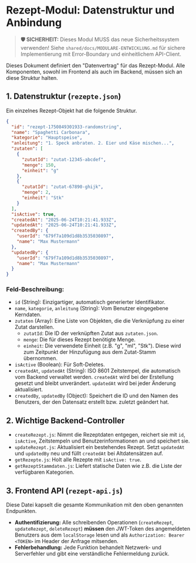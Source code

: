 # Rezept-Modul: Datenstruktur und Anbindung

> **🛡️ SICHERHEIT:** Dieses Modul MUSS das neue Sicherheitssystem verwenden! Siehe `shared/docs/MODULARE-ENTWICKLUNG.md` für sichere Implementierung mit Error-Boundary und einheitlichem API-Client.

Dieses Dokument definiert den "Datenvertrag" für das Rezept-Modul. Alle Komponenten, sowohl im Frontend als auch im Backend, müssen sich an diese Struktur halten.

## 1. Datenstruktur (`rezepte.json`)

Ein einzelnes Rezept-Objekt hat die folgende Struktur.

```json
{
  "id": "rezept-1750849301933-randomstring",
  "name": "Spaghetti Carbonara",
  "kategorie": "Hauptspeise",
  "anleitung": "1. Speck anbraten. 2. Eier und Käse mischen...",
  "zutaten": [
    {
      "zutatId": "zutat-12345-abcdef",
      "menge": 150,
      "einheit": "g"
    },
    {
      "zutatId": "zutat-67890-ghijk",
      "menge": 2,
      "einheit": "Stk"
    }
  ],
  "isActive": true,
  "createdAt": "2025-06-24T10:21:41.933Z",
  "updatedAt": "2025-06-24T10:21:41.933Z",
  "createdBy": {
    "userId": "679f7a109d1d8b3535030897",
    "name": "Max Mustermann"
  },
  "updatedBy": {
    "userId": "679f7a109d1d8b3535030897",
    "name": "Max Mustermann"
  }
}
```

### Feld-Beschreibung:
-   `id` (String): Einzigartiger, automatisch generierter Identifikator.
-   `name`, `kategorie`, `anleitung` (String): Vom Benutzer eingegebene Kerndaten.
-   `zutaten` (Array): Eine Liste von Objekten, die die Verknüpfung zu einer Zutat darstellen.
    -   `zutatId`: Die ID der verknüpften Zutat aus `zutaten.json`.
    -   `menge`: Die für dieses Rezept benötigte Menge.
    -   `einheit`: Die verwendete Einheit (z.B. "g", "ml", "Stk"). Diese wird zum Zeitpunkt der Hinzufügung aus dem Zutat-Stamm übernommen.
-   `isActive` (Boolean): Für Soft-Deletes.
-   `createdAt`, `updatedAt` (String): ISO 8601 Zeitstempel, die automatisch vom Backend verwaltet werden. `createdAt` wird bei der Erstellung gesetzt und bleibt unverändert. `updatedAt` wird bei jeder Änderung aktualisiert.
-   `createdBy`, `updatedBy` (Object): Speichert die ID und den Namen des Benutzers, der den Datensatz erstellt bzw. zuletzt geändert hat.

## 2. Wichtige Backend-Controller

-   `createRezept.js`: Nimmt die Rezeptdaten entgegen, reichert sie mit `id`, `isActive`, Zeitstempeln und Benutzerinformationen an und speichert sie.
-   `updateRezept.js`: Aktualisiert ein bestehendes Rezept. Setzt `updatedAt` und `updatedBy` neu und füllt `createdAt` bei Altdatensätzen auf.
-   `getRezepte.js`: Holt alle Rezepte mit `isActive: true`.
-   `getRezeptStammdaten.js`: Liefert statische Daten wie z.B. die Liste der verfügbaren Kategorien.

## 3. Frontend API (`rezept-api.js`)

Diese Datei kapselt die gesamte Kommunikation mit den oben genannten Endpunkten.
-   **Authentifizierung:** Alle schreibenden Operationen (`createRezept`, `updateRezept`, `deleteRezept`) **müssen** den JWT-Token des angemeldeten Benutzers aus dem `localStorage` lesen und als `Authorization: Bearer <TOKEN>` im Header der Anfrage mitsenden.
-   **Fehlerbehandlung:** Jede Funktion behandelt Netzwerk- und Serverfehler und gibt eine verständliche Fehlermeldung zurück. 